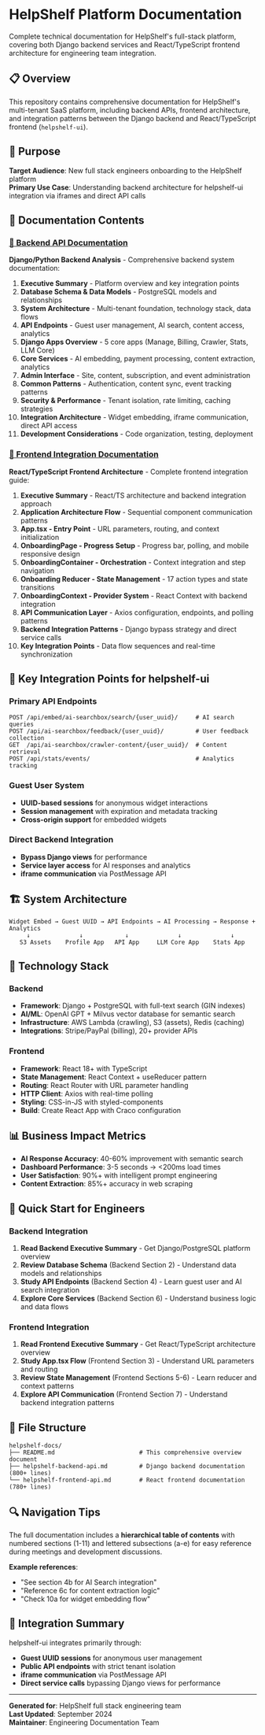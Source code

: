 # HelpShelf Platform Documentation

Complete technical documentation for HelpShelf's full-stack platform, covering both Django backend services and React/TypeScript frontend architecture for engineering team integration.

## 📋 Overview

This repository contains comprehensive documentation for HelpShelf's multi-tenant SaaS platform, including backend APIs, frontend architecture, and integration patterns between the Django backend and React/TypeScript frontend (`helpshelf-ui`).

## 🎯 Purpose

**Target Audience**: New full stack engineers onboarding to the HelpShelf platform  
**Primary Use Case**: Understanding backend architecture for helpshelf-ui integration via iframes and direct API calls

## 📖 Documentation Contents

### [📄 Backend API Documentation](./helpshelf-backend-api.md)

**Django/Python Backend Analysis** - Comprehensive backend system documentation:

1. **Executive Summary** - Platform overview and key integration points
2. **Database Schema & Data Models** - PostgreSQL models and relationships
3. **System Architecture** - Multi-tenant foundation, technology stack, data flows
4. **API Endpoints** - Guest user management, AI search, content access, analytics
5. **Django Apps Overview** - 5 core apps (Manage, Billing, Crawler, Stats, LLM Core)
6. **Core Services** - AI embedding, payment processing, content extraction, analytics
7. **Admin Interface** - Site, content, subscription, and event administration
8. **Common Patterns** - Authentication, content sync, event tracking patterns
9. **Security & Performance** - Tenant isolation, rate limiting, caching strategies
10. **Integration Architecture** - Widget embedding, iframe communication, direct API access
11. **Development Considerations** - Code organization, testing, deployment

### [📄 Frontend Integration Documentation](./helpshelf-frontend-api.md)

**React/TypeScript Frontend Architecture** - Complete frontend integration guide:

1. **Executive Summary** - React/TS architecture and backend integration approach
2. **Application Architecture Flow** - Sequential component communication patterns
3. **App.tsx - Entry Point** - URL parameters, routing, and context initialization
4. **OnboardingPage - Progress Setup** - Progress bar, polling, and mobile responsive design
5. **OnboardingContainer - Orchestration** - Context integration and step navigation
6. **Onboarding Reducer - State Management** - 17 action types and state transitions
7. **OnboardingContext - Provider System** - React Context with backend integration
8. **API Communication Layer** - Axios configuration, endpoints, and polling patterns
9. **Backend Integration Patterns** - Django bypass strategy and direct service calls
10. **Key Integration Points** - Data flow sequences and real-time synchronization

## 🔗 Key Integration Points for helpshelf-ui

### Primary API Endpoints
```
POST /api/embed/ai-searchbox/search/{user_uuid}/     # AI search queries
POST /api/ai-searchbox/feedback/{user_uuid}/         # User feedback collection
GET  /api/ai-searchbox/crawler-content/{user_uuid}/  # Content retrieval
POST /api/stats/events/                              # Analytics tracking
```

### Guest User System
- **UUID-based sessions** for anonymous widget interactions
- **Session management** with expiration and metadata tracking
- **Cross-origin support** for embedded widgets

### Direct Backend Integration
- **Bypass Django views** for performance
- **Service layer access** for AI responses and analytics
- **iframe communication** via PostMessage API

## 🏗️ System Architecture

```
Widget Embed → Guest UUID → API Endpoints → AI Processing → Response + Analytics
     ↓              ↓            ↓              ↓              ↓
   S3 Assets    Profile App   API App     LLM Core App    Stats App
```

## 🔧 Technology Stack

### Backend
- **Framework**: Django + PostgreSQL with full-text search (GIN indexes)
- **AI/ML**: OpenAI GPT + Milvus vector database for semantic search
- **Infrastructure**: AWS Lambda (crawling), S3 (assets), Redis (caching)
- **Integrations**: Stripe/PayPal (billing), 20+ provider APIs

### Frontend
- **Framework**: React 18+ with TypeScript
- **State Management**: React Context + useReducer pattern
- **Routing**: React Router with URL parameter handling
- **HTTP Client**: Axios with real-time polling
- **Styling**: CSS-in-JS with styled-components
- **Build**: Create React App with Craco configuration

## 📊 Business Impact Metrics

- **AI Response Accuracy**: 40-60% improvement with semantic search
- **Dashboard Performance**: 3-5 seconds → <200ms load times
- **User Satisfaction**: 90%+ with intelligent prompt engineering
- **Content Extraction**: 85%+ accuracy in web scraping

## 🚀 Quick Start for Engineers

### Backend Integration
1. **Read Backend Executive Summary** - Get Django/PostgreSQL platform overview
2. **Review Database Schema** (Backend Section 2) - Understand data models and relationships
3. **Study API Endpoints** (Backend Section 4) - Learn guest user and AI search integration
4. **Explore Core Services** (Backend Section 6) - Understand business logic and data flows

### Frontend Integration  
1. **Read Frontend Executive Summary** - Get React/TypeScript architecture overview
2. **Study App.tsx Flow** (Frontend Section 3) - Understand URL parameters and routing
3. **Review State Management** (Frontend Sections 5-6) - Learn reducer and context patterns
4. **Explore API Communication** (Frontend Section 7) - Understand backend integration patterns

## 📁 File Structure

```
helpshelf-docs/
├── README.md                        # This comprehensive overview document
├── helpshelf-backend-api.md         # Django backend documentation (800+ lines)
└── helpshelf-frontend-api.md        # React frontend documentation (780+ lines)
```

## 🔍 Navigation Tips

The full documentation includes a **hierarchical table of contents** with numbered sections (1-11) and lettered subsections (a-e) for easy reference during meetings and development discussions.

**Example references**:
- "See section 4b for AI Search integration"
- "Reference 6c for content extraction logic"  
- "Check 10a for widget embedding flow"

## 🎯 Integration Summary

helpshelf-ui integrates primarily through:
- **Guest UUID sessions** for anonymous user management
- **Public API endpoints** with strict tenant isolation
- **iframe communication** via PostMessage API
- **Direct service calls** bypassing Django views for performance

---

**Generated for**: HelpShelf full stack engineering team  
**Last Updated**: September 2024  
**Maintainer**: Engineering Documentation Team